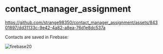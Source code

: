 # contact_manager_assignment


https://github.com/strange98350/contact_manager_assignment/assets/84301897/dd31133c-9e42-4a82-a8ea-76d1e8dc537a


Contacts are saved in  Firebase:


![firebase20](https://github.com/strange98350/contact_manager_assignment/assets/84301897/adf1e945-2e96-4e02-a213-ab953e26e1ea)
